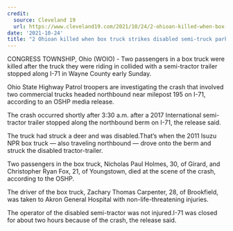 ```yaml
---
credit:
  source: Cleveland 19
  url: https://www.cleveland19.com/2021/10/24/2-ohioan-killed-when-box-truck-strikes-disabled-semi-truck-parked-along-i-71/
date: '2021-10-24'
title: "2 Ohioan killed when box truck strikes disabled semi-truck parked along I-71"
---
```

CONGRESS TOWNSHIP, Ohio (WOIO) - Two passengers in a box truck were killed after the truck they were riding in collided with a semi-tractor trailer stopped along I-71 in Wayne County early Sunday.

Ohio State Highway Patrol troopers are investigating the crash that involved two commercial trucks headed northbound near milepost 195 on I-71, according to an OSHP media release.

The crash occurred shortly after 3:30 a.m. after a 2017 International semi-tractor trailer stopped along the northbound berm on I-71, the release said.

The truck had struck a deer and was disabled.That’s when the 2011 Isuzu NPR box truck — also traveling northbound — drove onto the berm and struck the disabled tractor-trailer.

Two passengers in the box truck, Nicholas Paul Holmes, 30, of Girard, and Christopher Ryan Fox, 21, of Youngstown, died at the scene of the crash, according to the OSHP.

The driver of the box truck, Zachary Thomas Carpenter, 28, of Brookfield, was taken to Akron General Hospital with non-life-threatening injuries.

The operator of the disabled semi-tractor was not injured.I-71 was closed for about two hours because of the crash, the release said.
